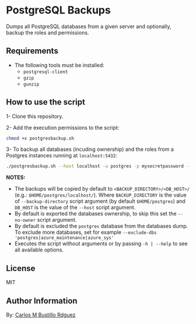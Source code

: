 # PostgreSQL Backups

Dumps all PostgreSQL databases from a given server and optionally, backup the roles and permissions.

## Requirements

- The following tools must be installed:
  - `postgresql-client`
  - `gzip`
  - `gunzip`

## How to use the script

1- Clone this repository.

2- Add the execution permissions to the script:

```bash
chmod +x postgresbackup.sh
```

3- To backup all databases (incuding ownership) and the roles from a Postgres instances running at `localhost:5432`:

```bash
./postgresbackup.sh --host localhost -u postgres -p mysecretpassword --backup-roles
```

**NOTES:**

- The backups will be copied by default to `<BACKUP_DIRECTORY>/<DB_HOST>/` (e.g.: `$HOME/postgres/localhost/`). Where `BACKUP_DIRECTORY` is the value of `--backup-directory` script argument (by default `$HOME/postgres`) and `DB_HOST` is the value of the `--host` script argument.
- By default is exported the databases ownership, to skip this set the `--no-owner` script argument.
- By default is excluded the `postgres` database from the databases dump. To exclude more databases, set for example `--exclude-dbs 'postgres|azure_maintenance|azure_sys'`
- Executes the script without arguments or by passing `-h | --help` to see all available options.

## License

MIT

## Author Information

By: [Carlos M Bustillo Rdguez](https://linkedin.com/in/carlosbustillordguez/)
